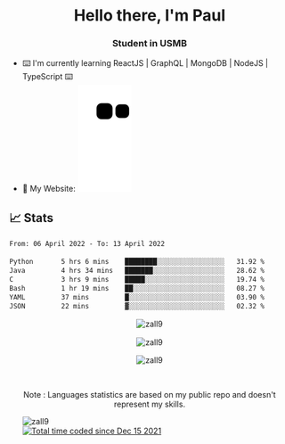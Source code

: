 <h1 align="center">Hello there, I'm Paul</h1> 
<h3 align="center">Student in USMB </h3>

- ⌨️ I'm currently learning ReactJS | GraphQL | MongoDB | NodeJS | TypeScript ⌨️
- 🔎 My Website: <a href="" ></a>
![Alt text](https://raw.githubusercontent.com/zall9/zall9/output/github-contribution-grid-snake.svg)

## 📈 Stats



<!--START_SECTION:waka-->

```text
From: 06 April 2022 - To: 13 April 2022

Python       5 hrs 6 mins    ████████░░░░░░░░░░░░░░░░░   31.92 %
Java         4 hrs 34 mins   ███████░░░░░░░░░░░░░░░░░░   28.62 %
C            3 hrs 9 mins    █████░░░░░░░░░░░░░░░░░░░░   19.74 %
Bash         1 hr 19 mins    ██░░░░░░░░░░░░░░░░░░░░░░░   08.27 %
YAML         37 mins         █░░░░░░░░░░░░░░░░░░░░░░░░   03.90 %
JSON         22 mins         ▓░░░░░░░░░░░░░░░░░░░░░░░░   02.32 %
```

<!--END_SECTION:waka-->
<p align="center">
  <img align="center" src="https://github-readme-stats.vercel.app/api?username=zall9&show_icons=true&locale=en&theme=tokyonight " alt="zall9" />
</p>
<p  align="center"><img align="center" src="https://github-readme-streak-stats.herokuapp.com/?user=zall9&theme=tokyonight" alt="zall9" /></p>
<p  align="center"><img align="center" src="https://github-readme-stats.vercel.app/api/top-langs?username=zall9&show_icons=true&locale=en&layout=compact&theme=tokyonight" alt="zall9" /></p>
<br>
<p  align="center">Note : Languages statistics are based on my public repo and doesn't represent my skills.</p>
<p>
  <ul style="list-style-type: none;">
    <li align="left"><img src="https://komarev.com/ghpvc/?username=zall9&label=Profile%20views&color=0e75b6&style=for-the-badge" alt="zall9" /></li>
    <li align="left"> <a href="https://wakatime.com/@7e787948-bc72-4702-af7b-d57420a332e8"><img src="https://wakatime.com/badge/user/7e787948-bc72-4702-af7b-d57420a332e8.svg?style=for-the-badge" alt="Total time coded since Dec 15 2021" /></a> </li>
  </ul>
</p>

